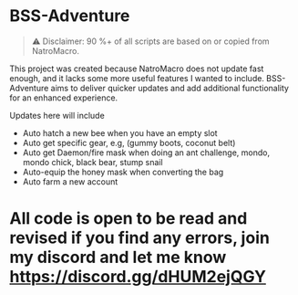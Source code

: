 # BSS-Adventure

> ⚠️ Disclaimer: 90 %+ of all scripts are based on or copied from NatroMacro.

This project was created because NatroMacro does not update fast enough, and it lacks some more useful features I wanted to include. BSS-Adventure aims to deliver quicker updates and add additional functionality for an enhanced experience.

Updates here will include
- Auto hatch a new bee when you have an empty slot
- Auto get specific gear, e.g, (gummy boots, coconut belt)
- Auto get Daemon/fire mask when doing an ant challenge, mondo, mondo chick, black bear, stump snail
- Auto-equip the honey mask when converting the bag
- Auto farm a new account 

# All code is open to be read and revised if you find any errors, join my discord and let me know https://discord.gg/dHUM2ejQGY
